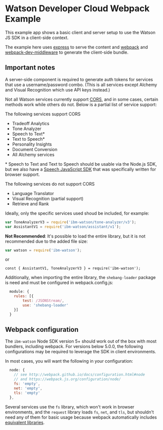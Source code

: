 # Watson Developer Cloud Webpack Example

This example app shows a basic client and server setup to use the Watson JS SDK in a client-side context.

The example here uses [express](http://expressjs.com/) to serve the content and [webpack](https://www.npmjs.com/package/webpack-dev-middleware) and
[webpack-dev-middleware](https://www.npmjs.com/package/webpack-dev-middleware) to generate the client-side bundle.

## Important notes

A server-side component is required to generate auth tokens for services that use a username/password combo.
(This is all services except Alchemy and Visual Recognition which use API keys instead.)

Not all Watson services currently support [CORS](https://developer.mozilla.org/en-US/docs/Web/HTTP/Access_control_CORS),
and in some cases, certain methods work while others do not. Below is a partial list of service support:

The following services support CORS

 * Tradeoff Analytics
 * Tone Analyzer
 * Speech to Text*
 * Text to Speech*
 * Personality Insights
 * Document Conversion
 * All Alchemy services

\* Speech to Text and Text to Speech should be usable via the Node.js SDK, but we also have a [Speech JavaScript SDK](https://www.npmjs.com/package/watson-speech) that was specifically written for browser support.


The following services do not support CORS

 * Language Translator
 * Visual Recognition (partial support)
 * Retrieve and Rank

 Ideally, only the specific services used shoud be included, for example:

 ```js
 var ToneAnalyzerV3 = require('ibm-watson/tone-analyzer/v3');
 var AssistantV1 = require('ibm-watson/assistant/v1');
 ```

 **Not Recommended**: It's possible to load the entire library, but it is not recommended due to the added file size:

 ```js
 var watson = require('ibm-watson');
 ```
 or
 ```
 const { AssistantV1, ToneAnalyzerV3 } = require('ibm-watson');
 ```

 Additionally, when importing the entire library, the `shebang-loader` package is need and must be configured
 in webpack.config.js:

 ```js
   module: {
     rules: [{
         test: /JSONStream/,
         use: 'shebang-loader'
     }]
   }
 ```

## Webpack configuration

The `ibm-watson` Node SDK version 5+ should work out of the box with most bundlers, including webpack.  For versions below 5.0.0, the following configurations may be required to leverage the SDK in client environments.

In most cases, you will want the following in your configuration:


```js
  node: {
    // see http://webpack.github.io/docs/configuration.html#node
    // and https://webpack.js.org/configuration/node/
    fs: 'empty',
    net: 'empty',
    tls: 'empty'
  },
```

Several services use the `fs` library, which won't work in browser environments, and the `request` library loads `fs`,
`net`, and `tls`, but shouldn't need any of them for basic usage because webpack automatically includes
[equivalent libraries](https://www.npmjs.com/package/node-libs-browser).
